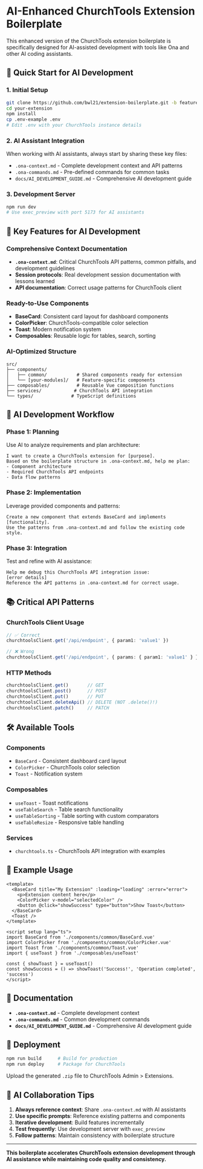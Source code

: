 # AI-Enhanced ChurchTools Extension Boilerplate

This enhanced version of the ChurchTools extension boilerplate is specifically designed for AI-assisted development with tools like Ona and other AI coding assistants.

## 🚀 Quick Start for AI Development

### 1. Initial Setup
```bash
git clone https://github.com/bwl21/extension-boilerplate.git -b feature/ai-development-support your-extension
cd your-extension
npm install
cp .env-example .env
# Edit .env with your ChurchTools instance details
```

### 2. AI Assistant Integration
When working with AI assistants, always start by sharing these key files:
- `.ona-context.md` - Complete development context and API patterns
- `.ona-commands.md` - Pre-defined commands for common tasks
- `docs/AI_DEVELOPMENT_GUIDE.md` - Comprehensive AI development guide

### 3. Development Server
```bash
npm run dev
# Use exec_preview with port 5173 for AI assistants
```

## 🎯 Key Features for AI Development

### Comprehensive Context Documentation
- **`.ona-context.md`**: Critical ChurchTools API patterns, common pitfalls, and development guidelines
- **Session protocols**: Real development session documentation with lessons learned
- **API documentation**: Correct usage patterns for ChurchTools client

### Ready-to-Use Components
- **BaseCard**: Consistent card layout for dashboard components
- **ColorPicker**: ChurchTools-compatible color selection
- **Toast**: Modern notification system
- **Composables**: Reusable logic for tables, search, sorting

### AI-Optimized Structure
```
src/
├── components/
│   ├── common/           # Shared components ready for extension
│   └── [your-modules]/   # Feature-specific components
├── composables/          # Reusable Vue composition functions
├── services/            # ChurchTools API integration
└── types/              # TypeScript definitions
```

## 🤖 AI Development Workflow

### Phase 1: Planning
Use AI to analyze requirements and plan architecture:
```
I want to create a ChurchTools extension for [purpose]. 
Based on the boilerplate structure in .ona-context.md, help me plan:
- Component architecture
- Required ChurchTools API endpoints  
- Data flow patterns
```

### Phase 2: Implementation
Leverage provided components and patterns:
```
Create a new component that extends BaseCard and implements [functionality].
Use the patterns from .ona-context.md and follow the existing code style.
```

### Phase 3: Integration
Test and refine with AI assistance:
```
Help me debug this ChurchTools API integration issue:
[error details]
Reference the API patterns in .ona-context.md for correct usage.
```

## 📚 Critical API Patterns

### ChurchTools Client Usage
```typescript
// ✅ Correct
churchtoolsClient.get('/api/endpoint', { param1: 'value1' })

// ❌ Wrong  
churchtoolsClient.get('/api/endpoint', { params: { param1: 'value1' } })
```

### HTTP Methods
```typescript
churchtoolsClient.get()       // GET
churchtoolsClient.post()      // POST
churchtoolsClient.put()       // PUT
churchtoolsClient.deleteApi() // DELETE (NOT .delete()!)
churchtoolsClient.patch()     // PATCH
```

## 🛠️ Available Tools

### Components
- `BaseCard` - Consistent dashboard card layout
- `ColorPicker` - ChurchTools color selection
- `Toast` - Notification system

### Composables
- `useToast` - Toast notifications
- `useTableSearch` - Table search functionality
- `useTableSorting` - Table sorting with custom comparators
- `useTableResize` - Responsive table handling

### Services
- `churchtools.ts` - ChurchTools API integration with examples

## 🎨 Example Usage

```vue
<template>
  <BaseCard title="My Extension" :loading="loading" :error="error">
    <p>Extension content here</p>
    <ColorPicker v-model="selectedColor" />
    <button @click="showSuccess" type="button">Show Toast</button>
  </BaseCard>
  <Toast />
</template>

<script setup lang="ts">
import BaseCard from './components/common/BaseCard.vue'
import ColorPicker from './components/common/ColorPicker.vue'
import Toast from './components/common/Toast.vue'
import { useToast } from './composables/useToast'

const { showToast } = useToast()
const showSuccess = () => showToast('Success!', 'Operation completed', 'success')
</script>
```

## 📖 Documentation

- **`.ona-context.md`** - Complete development context
- **`.ona-commands.md`** - Common development commands
- **`docs/AI_DEVELOPMENT_GUIDE.md`** - Comprehensive AI development guide

## 🚀 Deployment

```bash
npm run build      # Build for production
npm run deploy     # Package for ChurchTools
```

Upload the generated `.zip` file to ChurchTools Admin > Extensions.

## 🤝 AI Collaboration Tips

1. **Always reference context**: Share `.ona-context.md` with AI assistants
2. **Use specific prompts**: Reference existing patterns and components
3. **Iterative development**: Build features incrementally
4. **Test frequently**: Use development server with `exec_preview`
5. **Follow patterns**: Maintain consistency with boilerplate structure

---

**This boilerplate accelerates ChurchTools extension development through AI assistance while maintaining code quality and consistency.**